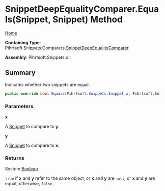 # SnippetDeepEqualityComparer\.Equals\(Snippet, Snippet\) Method

[Home](../../../../../README.md)

**Containing Type**: Pihrtsoft\.Snippets\.Comparers\.[SnippetDeepEqualityComparer](../README.md)

**Assembly**: Pihrtsoft\.Snippets\.dll

## Summary

Indicates whether two snippets are equal\.

```csharp
public override bool Equals(Pihrtsoft.Snippets.Snippet x, Pihrtsoft.Snippets.Snippet y)
```

### Parameters

**x**

A [Snippet](../../../Snippet/README.md) to compare to **y**\.

**y**

A [Snippet](../../../Snippet/README.md) to compare to **x**\.

### Returns

System\.[Boolean](https://docs.microsoft.com/en-us/dotnet/api/system.boolean)

`true` if **x** and **y** refer to the same object, or **x** and **y** are `null`, or **x** and **y** are equal; otherwise, `false`\.